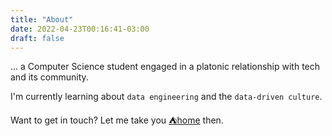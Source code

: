 ```yaml
---
title: "About"
date: 2022-04-23T00:16:41-03:00
draft: false
---
```




... a Computer Science student engaged in a platonic relationship with tech and its community.




I'm currently learning about `data engineering` and the `data-driven culture`.

Want to get in touch? Let me take you [⛺home](/) then.
 
  
  
<br>
</br>


